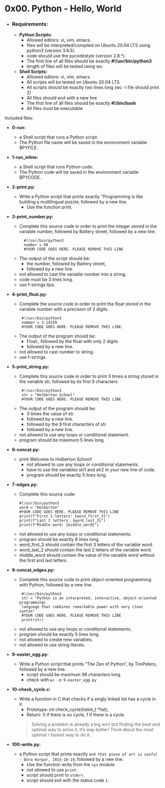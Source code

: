 # **0x00. Python - Hello, World**

- ### **Requirements:**
  - **Python Scripts:**
    - Allowed editors: vi, vim, emacs.
    - files will be interpreted/compiled on Ubuntu 20.04 LTS using python3 (version 3.8.5).
    - code should use the pycodestyle (version 2.8.*).
    - The first line of all files should be exactly **#!/usr/bin/python3**
    - length of files will be tested using wc.
  - **Shell Scripts:**
    - Allowed editors: vi, vim, emacs
    - All scripts will be tested on Ubuntu 20.04 LTS
    - All scripts should be exactly two lines long (wc -l file should print 2)
    - All files should end with a new line
    - The first line of all files should be exactly **#!/bin/bash**
    - All files must be executable

Included files:

- **0-run:**
  - a Shell script that runs a Python script.
  - The Python file name will be saved in the environment variable $PYFILE.
  
- **1-run_inline:**
  - a Shell script that runs Python code.
  - The Python code will be saved in the environment variable $PYCODE.
  
- **2-print.py:**
  - Write a Python script that prints exactly "Programming is like building a multilingual puzzle, followed by a new line.
    - Use the function print.

- **3-print_number.py:**
  - Complete this source code in order to print the integer stored in the variable number, followed by Battery street, followed by a new line.
    ``` 
      #!/usr/bin/python3
      number = 98
      #YOUR CODE GOES HERE. PLEASE REMOVE THIS LINE
      ```
  - The output of the script should be:
    - the number, followed by Battery street,
    - followed by a new line.
  - not allowed to cast the variable number into a string.
  - code must be 3 lines long.
  - use f-strings tips.
  
- **4-print_float.py:**
  - Complete the source code in order to print the float stored in the variable number with a precision of 2 digits.
    ```
     #!/usr/bin/python3
     number = 3.14159
     #YOUR CODE GOES HERE. PLEASE REMOVE THIS LINE.
     ```
  - The output of the program should be:
    - Float:, followed by the float with only 2 digits
    - followed by a new line.
  - not allowed to cast number to string.
  - use f-strings.

- **5-print_string.py:**
  - Complete this source code in order to print 3 times a string stored in the variable str, followed by its first 9 characters.
    ```
     #!/usr/bin/python3
     str = "Holberton School"
     #YOUR CODE GOES HERE. PLEASE REMOVE THIS LINE
     ```
  - The output of the program should be:
    - 3 times the value of str.
    - followed by a new line.
    - followed by the 9 first characters of str.
    - followed by a new line.
  - not allowed to use any loops or conditional statement.
  - program should be maximum 5 lines long.

- **6-concat.py:**
  - print Welcome to Holberton School!
    - not allowed to use any loops or conditional statements.
    - have to use the variables str1 and str2 in your new line of code.
    - program should be exactly 5 lines long.

- **7-edges.py:**
  - Complete this source code:
    ```  
    #!/usr/bin/python3
    word = "Holberton"
    #YOUR CODE GOES HERE. PLEASE REMOVE THIS LINE
    print(f"First 3 letters: {word_first_3}")
    print(f"Last 2 letters: {word_last_2}")
    print(f"Middle word: {middle_word}")
    ```
  - not allowed to use any loops or conditional statements.
  - program should be exactly 8 lines long.
  - word_first_3 should contain the first 3 letters of the variable word.
  - word_last_2 should contain the last 2 letters of the variable word.
  - middle_word should contain the value of the variable word without the first and last letters.

- **8-concat_edges.py:**
  - Complete this source code to print object-oriented programming with Python, followed by a new line.
    ```
     #!/usr/bin/python3
     str = "Python is an interpreted, interactive, object-oriented programming\
     language that combines remarkable power with very clear syntax"
     #YOUR CODE GOES HERE. PLEASE REMOVE THIS LINE
     print(str)
    ```
  - not allowed to use any loops or conditional statements.
  - program should be exactly 5 lines long.
  - not allowed to create new variables.
  - not allowed to use string literals.

- **9-easter_egg.py:**
  - Write a Python script that prints “The Zen of Python”, by TimPeters, followed by a new line.
    - script should be maximum 98 characters long.
    - check with `wc -m 9-easter_egg.py`

- **10-check_cycle.c:**
  - Write a function in C that checks if a singly linked list has a cycle in it.
    - Prototype: int check_cycle(listint_t *list);
    - Return: 0 if there is no cycle, 1 if there is a cycle
    > Solving a problem is already a big win! but finding the best and optimal way to solve it, it’s way better! Think about the most optimal / fastest way to do it.

- **100-write.py:**
  - a Python script that prints exactly `and that piece of art is useful - Dora Korpar, 2015-10-19`, followed by a new line.
    - Use the function write from the `sys` module.
    - not allowed to use `print`.
    - script should print to `stderr`.
    - script should exit with the status code `1`.
